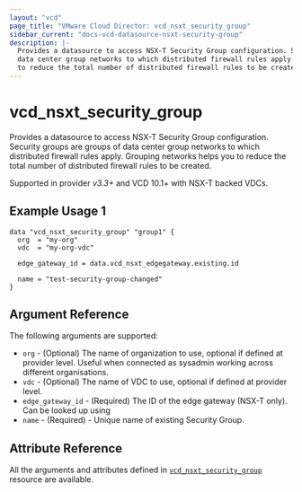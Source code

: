 ```yaml
---
layout: "vcd"
page_title: "VMware Cloud Director: vcd_nsxt_security_group"
sidebar_current: "docs-vcd-datasource-nsxt-security-group"
description: |-
  Provides a datasource to access NSX-T Security Group configuration. Security groups are groups of
  data center group networks to which distributed firewall rules apply. Grouping networks helps you 
  to reduce the total number of distributed firewall rules to be created. 
---
```


# vcd\_nsxt\_security\_group

Provides a datasource to access NSX-T Security Group configuration. Security groups are groups of
data center group networks to which distributed firewall rules apply. Grouping networks helps you to
reduce the total number of distributed firewall rules to be created. 

Supported in provider *v3.3+* and VCD 10.1+ with NSX-T backed VDCs.

## Example Usage 1

```hcl
data "vcd_nsxt_security_group" "group1" {
  org  = "my-org"
  vdc  = "my-org-vdc"

  edge_gateway_id = data.vcd_nsxt_edgegateway.existing.id

  name = "test-security-group-changed"
}
```

## Argument Reference

The following arguments are supported:

* `org` - (Optional) The name of organization to use, optional if defined at provider level. Useful
  when connected as sysadmin working across different organisations.
* `vdc` - (Optional) The name of VDC to use, optional if defined at provider level.
* `edge_gateway_id` - (Required) The ID of the edge gateway (NSX-T only). Can be looked up using
* `name` - (Required)  - Unique name of existing Security Group.

## Attribute Reference

All the arguments and attributes defined in
[`vcd_nsxt_security_group`](/docs/providers/vcd/r/nsxt_security_group.html) resource are available.
